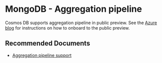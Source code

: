 <properties
	pageTitle="MongoDB Aggregation pipeline"
	description="MongoDB Aggregation pipeline"
	service="microsoft.documentdb"
	resource="databaseAccounts"
	authors="rnagpal"
	ms.author="rnagpal"
	selfHelpType="resource"
	supportTopicIds=""
	resourceTags=""
	productPesIds=""
	cloudEnvironments="MoonCake"
	articleId="cosmosdb-mongodb-aggregationpipeline-mooncake"
	displayOrder="41"
	category="MongoDB"
/>

# MongoDB - Aggregation pipeline

Cosmos DB supports aggregation pipeline in public preview. See the [Azure blog](https://azure.microsoft.com/blog/azure-cosmosdb-extends-support-for-mongodb-aggregation-pipeline-unique-indexes-and-more/) for instructions on how to onboard to the public preview.

## **Recommended Documents**

* [Aggregation pipeline support](https://docs.azure.cn/cosmos-db/mongodb-feature-support#aggregation-pipeline)






